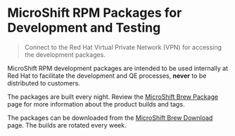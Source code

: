 # MicroShift RPM Packages for Development and Testing

> Connect to the Red Hat Virtual Private Network (VPN) for accessing the development packages.

MicroShift RPM development packages are intended to be used internally at Red Hat to facilitate the development and QE processes, **never** to be distributed to customers. 

The packages are built every night. Review the [MicroShift Brew Package](https://brewweb.engineering.redhat.com/brew/packageinfo?packageID=82827) page for more information about the product builds and tags. 

The packages can be downloaded from the [MicroShift Brew Download](http://download.eng.bos.redhat.com/brewroot/vol/rhel-8/packages/microshift) page. The builds are rotated every week.
